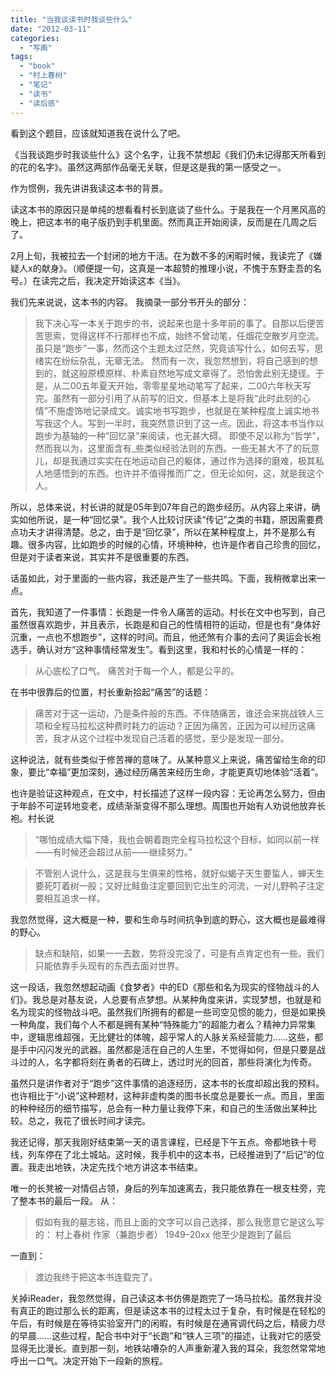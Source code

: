 ```yaml
---
title: "当我谈读书时我谈些什么"
date: "2012-03-11"
categories: 
  - "写画"
tags: 
  - "book"
  - "村上春树"
  - "笔记"
  - "读书"
  - "读后感"
---
```


看到这个题目，应该就知道我在说什么了吧。

《当我谈跑步时我谈些什么》这个名字，让我不禁想起《我们仍未记得那天所看到的花的名字》。虽然这两部作品毫无关联，但是这是我的第一感受之一。

作为惯例，我先讲讲我读这本书的背景。

读这本书的原因只是单纯的想看看村长到底谈了些什么。于是我在一个月黑风高的晚上，把这本书的电子版扔到手机里面。然而真正开始阅读，反而是在几周之后了。

2月上旬，我被拉去一个封闭的地方干活。在为数不多的闲暇时候，我读完了《嫌疑人x的献身》。（顺便提一句，这真是一本超赞的推理小说，不愧于东野圭吾的名号。）在读完之后，我决定开始读这本《当》。

我们先来说说，这本书的内容。 我摘录一部分书开头的部分：

> 我下决心写一本关于跑步的书，说起来也是十多年前的事了。自那以后便苦苦思索，觉得这样不行那样也不成，始终不曾动笔，任烟花空散岁月空流。虽只是“跑步”一事，然而这个主题太过茫然，究竟该写什么，如何去写，思绪实在纷纭杂乱，无章无法。 然而有一次，我忽然想到，将自己感到的想到的，就这般原模原样、朴素自然地写成文章得了。恐怕舍此别无捷径。于是，从二00五年夏天开始，零零星星地动笔写了起来，二00六年秋天写完。虽然有一部分引用了从前写的旧文，但基本上是将我“此时此刻的心情”不施虚饰地记录成文。诚实地书写跑步，也就是在某种程度上诚实地书写我这个人。写到一半时，我突然意识到了这一点。因此，将这本书当作以跑步为基轴的一种“回忆录”来阅读，也无甚大碍。 即使不足以称为“哲学”，然而我以为，这里面含有\_些类似经验法则的东西。一些无甚大不了的玩意儿，却是我通过实实在在地运动自己的躯体，通过作为选择的磨难，极其私人地感悟到的东西。也许并不值得推而广之，但无论如何，这，就是我这个人。

所以，总体来说，村长讲的就是05年到07年自己的跑步经历。从内容上来讲，确实如他所说，是一种“回忆录”。我个人比较讨厌读“传记”之类的书籍，原因需要费点功夫才讲得清楚。总之，由于是“回忆录”，所以在某种程度上，并不是那么有趣。很多内容，比如跑步的时候的心情，环境种种，也许是作者自己珍贵的回忆，但是对于读者来说，其实并不是很重要的东西。

话虽如此，对于里面的一些内容，我还是产生了一些共鸣。下面，我稍微拿出来一点。

首先，我知道了一件事情：长跑是一件令人痛苦的运动。村长在文中也写到，自己虽然很喜欢跑步，并且表示，长跑是和自己的性情相符的运动，但是也有“身体好沉重，一点也不想跑步”，这样的时间。而且，他还煞有介事的去问了奥运会长袍选手，确认对方“这种事情经常发生”。看到这里，我和村长的心情是一样的：

> 从心底松了口气。 痛苦对于每一个人，都是公平的。

在书中很靠后的位置，村长重新拾起“痛苦”的话题：

> 痛苦对于这一运动，乃是条件般的东西。不伴随痛苦，谁还会来挑战铁人三项和全程马拉松这种费时耗力的运动？正因为痛苦，正因为可以经历这痛苦，我才从这个过程中发现自己活着的感觉，至少是发现一部分。

这种说法，就有些类似于修苦禅的意味了。从某种意义上来说，痛苦留给生命的印象，要比“幸福”更加深刻，通过经历痛苦来经历生命，才能更真切地体验“活着”。

也许是验证这种观点，在文中，村长描述了这样一段内容：无论再怎么努力，但由于年龄不可逆转地变老，成绩渐渐变得不那么理想。周围也开始有人劝说他放弃长袍。村长说

> “哪怕成绩大幅下降，我也会朝着跑完全程马拉松这个目标，如同以前一样——有时候还会超过从前——继续努力。”

> 不管别人说什么，这是我与生俱来的性格，就好似蝎子天生要蜇人，蝉天生要死叮着树一般；又好比鲑鱼注定要回到它出生的河流，一对儿野鸭子注定要相互追求一样。

我忽然觉得，这大概是一种，要和生命与时间抗争到底的野心，这大概也是最难得的野心。

> 缺点和缺陷，如果一一去数，势将没完没了，可是有点肯定也有一些。我们只能依靠手头现有的东西去面对世界。

这一段话，我忽然想起动画《食梦者》中的ED《那些和名为现实的怪物战斗的人们》。我总是对基友说，人总要有点梦想。从某种角度来讲，实现梦想，也就是和名为现实的怪物战斗吧。虽然我们所拥有的都是一些司空见惯的能力，但是如果换一种角度，我们每个人不都是拥有某种“特殊能力”的超能力者么？精神力异常集中，逻辑思维超强，无比健壮的体魄，超乎常人的人脉关系经营能力……这些，都是手中闪闪发光的武器。虽然都是活在自己的人生里，不觉得如何，但是只要是战斗过的人，名字都将刻在勇者的石碑上，透过时光的回首，那些将演化为传奇。

虽然只是讲作者对于“跑步”这件事情的追逐经历，这本书的长度却超出我的预料。也许相比于“小说”这种题材，这种非虚构类的图书长度总是要长一点。而且，里面的种种经历的细节描写，总会有一种力量让我停下来，和自己的生活做出某种比较。总之，我花了很长时间才读完。

我还记得，那天我刚好结束第一天的语言课程，已经是下午五点。帝都地铁十号线，列车停在了北土城站。这时候，我手机中的这本书，已经推进到了“后记”的位置。我走出地铁，决定先找个地方讲这本书结束。

唯一的长凳被一对情侣占领，身后的列车加速离去，我只能依靠在一根支柱旁，完了整本书的最后一段。 从：

> 假如有我的墓志铭，而且上面的文字可以自己选择，那么我愿意它是这么写的： 村上春树 作家（兼跑步者） 1949–20xx 他至少是跑到了最后

一直到：

> 渡边我终于把这本书连载完了。

关掉iReader，我忽然觉得，自己读这本书仿佛是跑完了一场马拉松。虽然我并没有真正的跑过那么长的距离，但是读这本书的过程太过于复杂，有时候是在轻松的午后，有时候是在等待实验室开门的闲暇，有时候是在通宵调代码之后，精疲力尽的早晨……这些过程，配合书中对于“长跑”和“铁人三项”的描述，让我对它的感受显得无比漫长。直到那一刻，地铁站嘈杂的人声重新灌入我的耳朵，我忽然常常地呼出一口气。决定开始下一段新的旅程。
